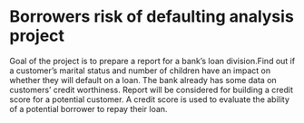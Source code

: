 # Borrowers risk of defaulting analysis project

Goal of the project is to prepare a report for a bank’s loan division.Find out if a customer’s marital status and number of children have an impact on whether they will default on a loan. The bank already has some data on customers’ credit worthiness.
Report will be considered for building a credit score for a potential customer. A credit score is used to evaluate the ability of a potential borrower to repay their loan.
